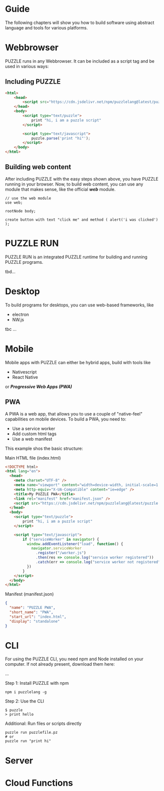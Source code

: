 # Guide

The following chapters will show you how to build software using abstract language and tools for various platforms.


# Webbrowser

PUZZLE runs in any Webbrowser. It can be included as a script tag and be used in various ways:

## Including PUZZLE

```html
<html>
	<head>
		<script src="https://cdn.jsdelivr.net/npm/puzzlelang@latest/puzzle.browser.js"></script>
	</head>
	<body>
		<script type="text/puzzle">
			print "hi, i am a puzzle script"
		</script>

		<script type="text/javascript">
			puzzle.parse('print "hi"');
		</script>
	</body>
</html>
```

## Building web content

After including PUZZLE with the easy steps shown above, you have PUZZLE running in your browser. Now, to build web content, you can use any module that makes sense, like the official ***web*** module.

```puzzle
// use the web module
use web;

rootNode body;

create button with text "click me" and method ( alert('i was clicked') );
```

# PUZZLE RUN

PUZZLE RUN is an integrated PUZZLE runtime for building and running PUZZLE programs.

tbd...

# Desktop

To build programs for desktops, you can use web-based frameworks, like

* electron
* NW.js

tbc ...

# Mobile

Mobile apps with PUZZLE can either be hybrid apps, build with tools like

* Nativescript
* React Native

or ***Progressive Web Apps (PWA)***

## PWA

A PWA is a web app, that allows you to use a couple of "native-feel" capabilities on mobile devices.
To build a PWA, you need to:

* Use a service worker
* Add custom html tags
* Use a web manifest

This example shos the basic structure:

Main HTML file (index.html)

```html
<!DOCTYPE html>
<html lang="en">
  <head>
    <meta charset="UTF-8" />
    <meta name="viewport" content="width=device-width, initial-scale=1.0" />
    <meta http-equiv="X-UA-Compatible" content="ie=edge" />
    <title>My PUZZLE PWA</title>
    <link rel="manifest" href="manifest.json" />
    <script src="https://cdn.jsdelivr.net/npm/puzzlelang@latest/puzzle.browser.js"></script>
  </head>
  <body>
    <script type="text/puzzle">
		print "hi, i am a puzzle script"
	</script>

	<script type="text/javascript">
		if ("serviceWorker" in navigator) {
		  window.addEventListener("load", function() {
		    navigator.serviceWorker
		      .register("/worker.js")
		      .then(res => console.log("service worker registered"))
		      .catch(err => console.log("service worker not registered", err))
		  })
		}
	</script>
  </body>
</html>
```

Manifest (manifest.json)

```json
{
  "name": "PUZZLE PWA",
  "short_name": "PWA",
  "start_url": "index.html",
  "display": "standalone"
}
```

# CLI

For using the PUZZLE CLI, you need npm and Node installed on your computer. If not already present, download them here:

...

Step 1: Install PUZZLE with npm

```shell
npm i puzzlelang -g
```

Step 2: Use the CLI

```shell
$ puzzle
> print hello
```

Additional: Run files or scripts directly

```shell
puzzle run puzzlefile.pz
# or
puzzle run "print hi"
```

# Server

# Cloud Functions